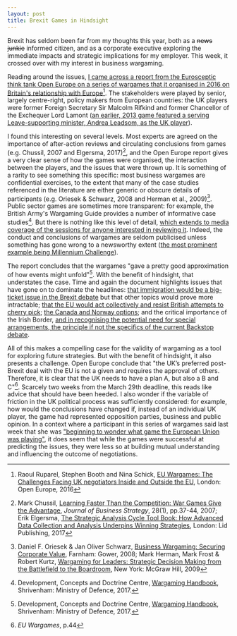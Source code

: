 ```yaml
--- 
layout: post 
title: Brexit Games in Hindsight 
---
```


Brexit has seldom been far from my thoughts this year, both as a ~~news junkie~~ informed citizen, and as a corporate executive exploring the immediate impacts and strategic implications for my employer. This week, it crossed over with my interest in business wargaming.

Reading around the issues, [I came across a report from the Eurosceptic think tank Open Europe on a series of wargames that it organised in 2016 on Britain's relationship with Europe](http://2ihmoy1d3v7630ar9h2rsglp-wpengine.netdna-ssl.com/wp-content/uploads/2016/02/A4_Report-EU_War_Games-Digital-Ve1-FINAL.pdf)[^1]. The stakeholders were played by senior, largely centre-right, policy makers from European countries: the UK players were former Foreign Secretary Sir Malcolm Rifkind and former Chancellor of the Exchequer Lord Lamont ([an earlier, 2013 game featured a serving Leave-supporting minister, Andrea Leadsom, as the UK player](https://www.bbc.co.uk/news/av/uk-politics-25401335/eu-referendum-playing-war-games-over-uk-future)).

I found this interesting on several levels. Most experts are agreed on the importance of after-action reviews and circulating conclusions from games (e.g. Chussil, 2007 and Elgersma, 2017)[^2], and the Open Europe report gives a very clear sense of how the games were organised, the interaction between the players, and the issues that were thrown up. It is something of a rarity to see something this specific: most business wargames are confidential exercises, to the extent that many of the case studies referenced in the literature are either generic or obscure details of participants (e.g. Oriesek & Schwarz, 2008 and Herman et al., 2009)[^3]. Public sector games are sometimes more transparent: for example, the British Army's Wargaming Guide provides a number of informative case studies[^4]. But there is nothing like this level of detail, [which extends to media coverage of the sessions for anyone interested in reviewing it](https://openeurope.org.uk/intelligence/britain-and-the-eu/eu-wargame/). Indeed, the conduct and conclusions of wargames are seldom publicised unless something has gone wrong to a newsworthy extent ([the most prominent example being Millennium Challenge](https://en.wikipedia.org/wiki/Millennium_Challenge_2002)).

The report concludes that the wargames "gave a pretty good approximation of how events might unfold"[^4]. With the benefit of hindsight, that understates the case. Time and again the document highlights issues that have gone on to dominate the headlines: [that immigration would be a big-ticket issue in the Brexit debate](https://www.washingtonpost.com/world/europe/immigration-worries-drove-the-brexit-vote-then-attitudes-changed/2018/11/16/c216b6a2-bcdb-11e8-8243-f3ae9c99658a_story.html?utm_term=.2dc2435507c5) but that other topics would prove more intractable; [that the EU would act collectively and resist British attempts to cherry pick](https://www.dw.com/en/germany-and-eu-tell-uk-no-brexit-cherry-picking/a-45284510); [the Canada and Norway options](https://fullfact.org/europe/brexit-trade-deals-norway-canada-options/); and the critical importance of the Irish Border, [and in recognising the potential need for special arrangements, the principle if not the specifics of the current Backstop debate](https://fullfact.org/europe/irish-backstop/).

All of this makes a compelling case for the validity of wargaming as a tool for exploring future strategies. But with the benefit of hindsight, it also presents a challenge. Open Europe conclude that "the UK’s preferred post-Brexit deal with the EU is not a given and requires the approval of others. Therefore, it is clear that the UK needs to have a plan A, but also a B and C"[^5]. Scarcely two weeks from the March 29th deadline, this reads like advice that should have been heeded. I also wonder if the variable of friction in the UK political process was sufficiently considered: for example, how would the conclusions have changed if, instead of an individual UK player, the game had represented opposition parties, business and public opinion. In a context where a participant in this series of wargames said last week that she was ["beginning to wonder what game the European Union was playing"](https://www.reuters.com/article/uk-britain-eu-leadsom/what-brexit-game-is-eu-playing-british-parliament-leader-leadsom-asks-idUSKBN1QQ085), it does seem that while the games were successful at predicting the issues, they were less so at building mutual understanding and influencing the outcome of negotiations. 

[^1]: Raoul Ruparel, Stephen Booth and Nina Schick, [EU Wargames: The Challenges Facing UK negotiators Inside and Outside the EU](http://2ihmoy1d3v7630ar9h2rsglp-wpengine.netdna-ssl.com/wp-content/uploads/2016/02/A4_Report-EU_War_Games-Digital-Ve1-FINAL.pdf), London: Open Europe, 2016
[^2]: Mark Chussil, [Learning Faster Than the Competition: War Games Give the Advantage](https://www.emeraldinsight.com/doi/abs/10.1108/02756660710723198), *Journal of Business Strategy*, 28(1), pp.37-44, 2007; Erik Elgersma, [The Strategic Analysis Cycle Tool Book: How Advanced Data Collection and Analysis Underpins Winning Strategies](https://amzn.to/2VvX5A9), London: Lid Publishing, 2017
[^3]: Daniel F. Oriesek & Jan Oliver Schwarz, [Business Wargaming: Securing Corporate Value](https://amzn.to/2BZpVlm), Farnham: Gower, 2008; Mark Herman, Mark Frost & Robert Kurtz, [Wargaming for Leaders: Strategic Decision Making from the Battlefield to the Boardroom](https://amzn.to/2VBJsQh), New York: McGraw Hill, 2009
[^4]: Development, Concepts and Doctrine Centre, [Wargaming Handbook](https://www.gov.uk/government/publications/defence-wargaming-handbook), Shrivenham: Ministry of Defence, 2017.
[^5]: *EU Wargames*, p.44
[^6]: *EU Wargames*, p.43
